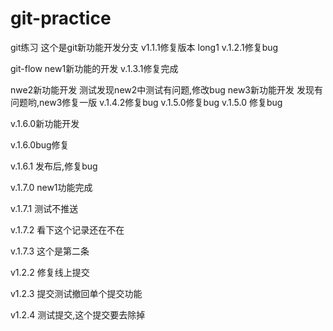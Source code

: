 # git-practice
git练习
这个是git新功能开发分支
v1.1.1修复版本
long1
v.1.2.1修复bug

git-flow
new1新功能的开发
v.1.3.1修复完成

nwe2新功能开发
测试发现new2中测试有问题,修改bug
new3新功能开发
发现有问题哟,new3修复一版
v.1.4.2修复bug
v.1.5.0修复bug
v.1.5.0 修复bug

v.1.6.0新功能开发

v.1.6.0bug修复

v.1.6.1 发布后,修复bug

v.1.7.0 new1功能完成

v.1.7.1 测试不推送

v.1.7.2 看下这个记录还在不在

v.1.7.3 这个是第二条

v1.2.2 修复线上提交

v1.2.3 提交测试撤回单个提交功能

v1.2.4 测试提交,这个提交要去除掉